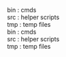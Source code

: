 bin : cmds        
src : helper scripts      
tmp : temp files      
bin : cmds        
src : helper scripts      
tmp : temp files      
